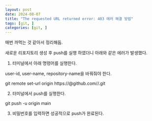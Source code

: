 ```yaml
---
layout: post
date: 2024-08-07
title: "The requested URL returned error: 403 에러 해결 방법"
tags: [git, ]
categories: [git, ]
---
```



매번 까먹는 것 같아서 정리해둠.


새로운 리포지토리 생성 후 push를 실행 하였더니 아래와 같은 에러가 발생했다.


1. 터미널에서 아래 명령어를 실행한다.


user-id, user-name, repository-name을 바꿔줘야 한다.


git remote set-url origin https://<user-id>@github.com/<user-name>/<repository-name>.git


2. 터미널에서 push를 실행한다.


git push -u origin main


3. 비밀번호를 입력하면 성공적으로 push가 완료된다.

